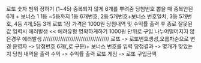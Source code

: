 로또 숫자 범위 정하기 (1~45)
중복되지 않게 6개를 뿌려줌
당첨번호 뽑을 때 중복안된6개 +  보너스 1
1등 ~5등까지 1등 6개번호, 2등 5개번호+보너스 번호일치, 3등 5개번호, 4등 4개,5등 3개
로또 1장 가격은 1000원
당첨내역 및 수익률 출력 후 종료
잘못된 값 입력시 에러발생  << 에려유형 명확하게하기
1000원 단위로 구입 나누어떨어지지 않은경우 에러발생
///////////////////////////////////
로또  -> 로또번호생성,오름차순으로 변경
운영자  -> 당첨번호 6개(,로 구분)+ 보너스 번호를 입력
당첨결과 -> 몇개가 맞았는지 당첨 내역을 출력
수익  -> 수익률 출력
로또 게임 -> 로또 구입금액